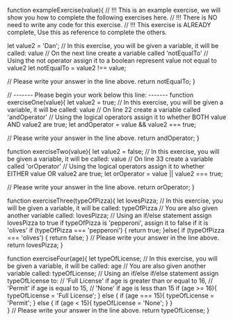 function exampleExercise(value){
  // !!! This is an example exercise, we will show you how to complete the following exercises here. 
  // !!! There is NO need to write any code for this exercise. 
  // !!! This exercise is ALREADY complete, Use this as reference to complete the others.
  
  let value2 = 'Dan';
  // In this exercise, you will be given a variable, it will be called: value
  // On the next line create a variable called 'notEqualTo'
  // Using the not operator assign it to a boolean represent value not equal to value2
  let notEqualTo = value2 !== value;
  
  // Please write your answer in the line above.
  return notEqualTo;
}

// ------- Please begin your work below this line: -------
function exerciseOne(value){
  let value2 = true;
  // In this exercise, you will be given a variable, it will be called: value
  // On line 22 create a variable called 'andOperator'
  // Using the logical operators assign it to whether BOTH value AND value2 are true;
  let andOperator = value && value2 === true;
  
  // Please write your answer in the line above.
  return andOperator;
}

function exerciseTwo(value){
  let value2 = false;
  // In this exercise, you will be given a variable, it will be called: value
  // On line 33 create a variable called 'orOperator'
  // Using the logical operators assign it to whether EITHER value OR value2 are true;
  let orOperator = value || value2 === true;
  
  // Please write your answer in the line above.
  return orOperator;
}

function exerciseThree(typeOfPizza){
  let lovesPizza;
  // In this exercise, you will be given a variable, it will be called: typeOfPizza
  // You are also given another variable called: lovesPizza;
  // Using an if/else statement assign lovesPizza to true if typeOfPizza is 'pepperoni', assign it to false if it is 'olives'
    if (typeOfPizza === 'pepperoni') {
      return true;
    }else{
    if (typeOfPizza === 'olives') { 
        return false;
    }
  // Please write your answer in the line above.
  return lovesPizza;
}

function exerciseFour(age){
  let typeOfLicense;
  // In this exercise, you will be given a variable, it will be called: age
  // You are also given another variable called: typeOfLicense;
  // Using an if/else if/else statement assign typeOfLicense to:
    // 'Full License' if age is greater than or equal to 16,
    // 'Permit' if age is equal to 15,
    // 'None' if age is less than 15
    if (age >= 16){
      typeOfLicense = 'Full License';
      } else {
        if (age === 15){
          typeOfLicense = 'Permit';
        } else {
          if (age < 15){
            typeOfLicense = 'None';
        }
        }  
      }
  // Please write your answer in the line above.
  return typeOfLicense;
}
